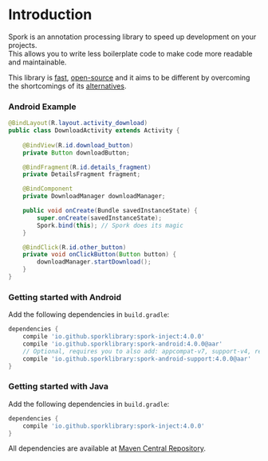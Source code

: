 # Introduction

Spork is an annotation processing library to speed up development on your projects.<br/>
This allows you to write less boilerplate code to make code more readable and maintainable.

This library is [fast](about/benchmarks), [open-source](about/license) and it aims to be different by overcoming the shortcomings of its [alternatives](/about/comparison).

### Android Example

```java
@BindLayout(R.layout.activity_download)
public class DownloadActivity extends Activity {
	
	@BindView(R.id.download_button)
	private Button downloadButton;

	@BindFragment(R.id.details_fragment)
	private DetailsFragment fragment;

	@BindComponent
	private DownloadManager downloadManager;

	public void onCreate(Bundle savedInstanceState) {
		super.onCreate(savedInstanceState);
		Spork.bind(this); // Spork does its magic
	}

	@BindClick(R.id.other_button)
	private void onClickButton(Button button) {
		downloadManager.startDownload();
	}
}
```

### Getting started with Android

Add the following dependencies in `build.gradle`:

```groovy
dependencies {
    compile 'io.github.sporklibrary:spork-inject:4.0.0'
    compile 'io.github.sporklibrary:spork-android:4.0.0@aar'
    // Optional, requires you to also add: appcompat-v7, support-v4, recyclerview-v7:
	compile 'io.github.sporklibrary:spork-android-support:4.0.0@aar' 
}
```

### Getting started with Java

Add the following dependencies in `build.gradle`:

```groovy
dependencies {
    compile 'io.github.sporklibrary:spork-inject:4.0.0'
}
```

All dependencies are available at [Maven Central Repository](http://search.maven.org/#search%7Cga%7C1%7Cg%3A%22io.github.sporklibrary%22).

